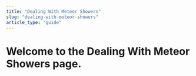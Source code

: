 ```yaml
---
title: "Dealing With Meteor Showers"
slug: "dealing-with-meteor-showers"
article_type: "guide"
---
```


# Welcome to the Dealing With Meteor Showers page.
